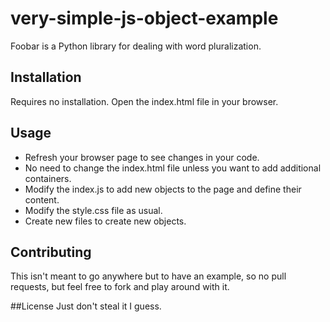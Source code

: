 # very-simple-js-object-example

Foobar is a Python library for dealing with word pluralization.

## Installation

Requires no installation. Open the index.html file in your browser.

## Usage

- Refresh your browser page to see changes in your code.
- No need to change the index.html file unless you want to add additional containers.
- Modify the index.js to add new objects to the page and define their content.
- Modify the style.css file as usual.
- Create new files to create new objects.

## Contributing
This isn't meant to go anywhere but to have an example, so no pull requests, but feel free to fork and play around with it.

##License
Just don't steal it I guess.